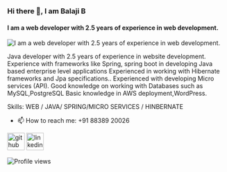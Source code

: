 ### Hi there 👋, I am Balaji B
#### I am  a web developer with 2.5 years of experience in web development.
![I am  a web developer with 2.5 years of experience in web development.](https://arturssmirnovs.github.io/github-profile-readme-generator/images/banner.png)

Java developer with  2.5 years of experience in website development.
Experience with frameworks like Spring, spring boot  in developing Java based enterprise level applications
Experienced in working with Hibernate frameworks and Jpa specifications..
Experienced with  developing Micro services (API).
Good knowledge on working with Databases such as MySQL,PostgreSQL
Basic knowledge in AWS deployment,WordPress.

Skills: WEB / JAVA/ SPRING/MICRO SERVICES / HINBERNATE

- 📫 How to reach me: +91 88389 20026 


[<img src='https://cdn.jsdelivr.net/npm/simple-icons@3.0.1/icons/github.svg' alt='github' height='40'>](https://github.com/balaji-b-dev)  [<img src='https://cdn.jsdelivr.net/npm/simple-icons@3.0.1/icons/linkedin.svg' alt='linkedin' height='40'>](https://www.linkedin.com/in/www.linkedin.com/in/balaji-balakrishnan-144580116/)  

![Profile views](https://gpvc.arturio.dev/balaji-b-dev)  
